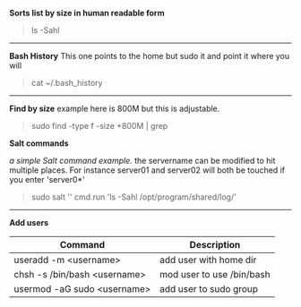 
**Sorts list by size in human readable form**

> ls -Sahl
---

**Bash History** This one points to the home but sudo it and point it where you will
> cat ~/.bash_history 
---

**Find by size** example here is 800M but this is adjustable.
> sudo find <folder to look in> -type f -size +800M | grep <grepFilter>

  
 **Salt commands** 
 
  *a simple Salt command example.* 
  the servername can be modified to hit multiple places. For instance server01 and server02 will both be touched if you enter 'server0*'
  >  sudo salt '<servername>' cmd.run 'ls -Sahl /opt/program/shared/log/'

  
  ---
  
  **Add users**
  
| Command | Description |
| ----------- | ----------- |
| useradd -m \<username\>    | add user with home dir |
| chsh -s /bin/bash \<username\> | mod user to use /bin/bash |
| usermod -aG sudo \<username\>  | add user to sudo group |
  
  


